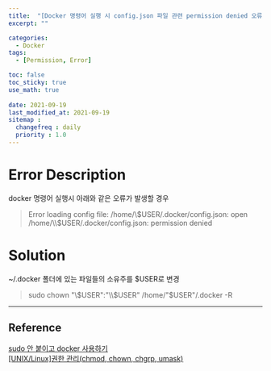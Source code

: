 ```yaml
---
title:  "[Docker 명령어 실행 시 config.json 파일 관련 permission denied 오류]"
excerpt: ""

categories:
  - Docker
tags:
  - [Permission, Error]

toc: false
toc_sticky: true
use_math: true
 
date: 2021-09-19
last_modified_at: 2021-09-19
sitemap :
  changefreq : daily
  priority : 1.0
---
```


# Error Description 
docker 명령어 실행시 아래와 같은 오류가 발생할 경우 

> Error loading config file: /home/\\$USER/.docker/config.json: open /home/\\$USER/.docker/config.json: permission denied

# Solution
~/.docker 폴더에 있는 파일들의 소유주를 $USER로 변경

> sudo chown "\\$USER":"\\$USER" /home/"$USER"/.docker -R

---

## Reference
[sudo 안 붙이고 docker 사용하기](https://medium.com/@yms9654/sudo-%EC%95%88-%EB%B6%99%EC%9D%B4%EA%B3%A0-docker-%EC%82%AC%EC%9A%A9%ED%95%98%EA%B8%B0-797a2821b9db)   
[[UNIX/Linux]권한 관리(chmod, chown, chgrp, umask)](https://eunguru.tistory.com/93)